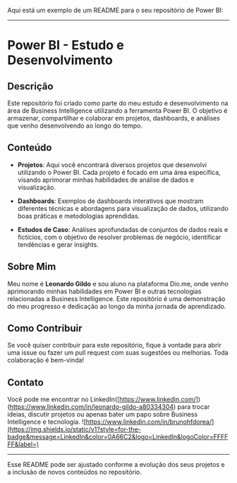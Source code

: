 Aqui está um exemplo de um README para o seu repositório de Power BI:

---

# Power BI - Estudo e Desenvolvimento

## Descrição

Este repositório foi criado como parte do meu estudo e desenvolvimento na área de Business Intelligence utilizando a ferramenta Power BI. O objetivo é armazenar, compartilhar e colaborar em projetos, dashboards, e análises que venho desenvolvendo ao longo do tempo.

## Conteúdo

- **Projetos**: Aqui você encontrará diversos projetos que desenvolvi utilizando o Power BI. Cada projeto é focado em uma área específica, visando aprimorar minhas habilidades de análise de dados e visualização.
  
- **Dashboards**: Exemplos de dashboards interativos que mostram diferentes técnicas e abordagens para visualização de dados, utilizando boas práticas e metodologias aprendidas.

- **Estudos de Caso**: Análises aprofundadas de conjuntos de dados reais e fictícios, com o objetivo de resolver problemas de negócio, identificar tendências e gerar insights.

## Sobre Mim

Meu nome é **Leonardo Gildo** e sou aluno na plataforma Dio.me, onde venho aprimorando minhas habilidades em Power BI e outras tecnologias relacionadas a Business Intelligence. Este repositório é uma demonstração do meu progresso e dedicação ao longo da minha jornada de aprendizado.

## Como Contribuir

Se você quiser contribuir para este repositório, fique à vontade para abrir uma issue ou fazer um pull request com suas sugestões ou melhorias. Toda colaboração é bem-vinda!

## Contato

Você pode me encontrar no LinkedIn([https://www.linkedin.com/])(https://www.linkedin.com/in/leonardo-gildo-a80334304) para trocar ideias, discutir projetos ou apenas bater um papo sobre Business Intelligence e tecnologia.
![https://www.linkedin.com/in/brunohfdorea/](https://img.shields.io/static/v1?style=for-the-badge&message=LinkedIn&color=0A66C2&logo=LinkedIn&logoColor=FFFFFF&label=)

---

Esse README pode ser ajustado conforme a evolução dos seus projetos e a inclusão de novos conteúdos no repositório.
